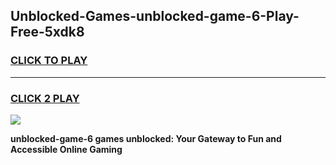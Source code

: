 
## Unblocked-Games-unblocked-game-6-Play-Free-5xdk8
<h3>
<a href="https://premium76.site?title=unblocked-game-6&ref=18A">CLICK TO PLAY</a></h3>
<hr>

<h3>
<a href="https://premium76.site?title=unblocked-game-6&ref=18A">CLICK 2 PLAY</a>
  
</h3>

<a href="https://premium76.site?title=unblocked-game-6&ref=18A"><img src="https://clearcache.store/games.png"></a>


**unblocked-game-6 games unblocked: Your Gateway to Fun and Accessible Online Gaming**
